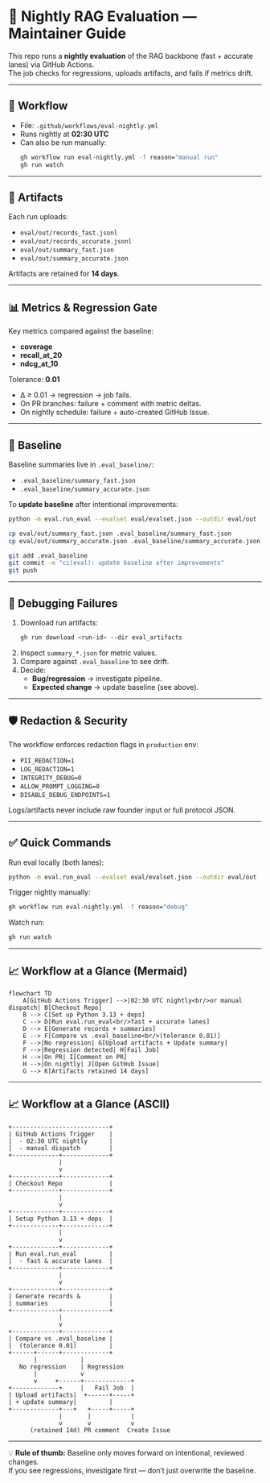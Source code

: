 # 🌙 Nightly RAG Evaluation — Maintainer Guide

This repo runs a **nightly evaluation** of the RAG backbone (fast + accurate lanes) via GitHub Actions.  
The job checks for regressions, uploads artifacts, and fails if metrics drift.

---

## 📅 Workflow
- File: `.github/workflows/eval-nightly.yml`
- Runs nightly at **02:30 UTC**
- Can also be run manually:
  ```bash
  gh workflow run eval-nightly.yml -f reason="manual run"
  gh run watch
  ```

---

## 📂 Artifacts
Each run uploads:
- `eval/out/records_fast.jsonl`
- `eval/out/records_accurate.jsonl`
- `eval/out/summary_fast.json`
- `eval/out/summary_accurate.json`

Artifacts are retained for **14 days**.

---

## 📊 Metrics & Regression Gate
Key metrics compared against the baseline:
- **coverage**
- **recall_at_20**
- **ndcg_at_10**

Tolerance: **0.01**
- Δ ≥ 0.01 → regression → job fails.
- On PR branches: failure + comment with metric deltas.
- On nightly schedule: failure + auto-created GitHub Issue.

---

## 📌 Baseline
Baseline summaries live in `.eval_baseline/`:
- `.eval_baseline/summary_fast.json`
- `.eval_baseline/summary_accurate.json`

To **update baseline** after intentional improvements:
```bash
python -m eval.run_eval --evalset eval/evalset.json --outdir eval/out

cp eval/out/summary_fast.json .eval_baseline/summary_fast.json
cp eval/out/summary_accurate.json .eval_baseline/summary_accurate.json

git add .eval_baseline
git commit -m "ci(eval): update baseline after improvements"
git push
```

---

## 🔧 Debugging Failures
1. Download run artifacts:
   ```bash
   gh run download <run-id> --dir eval_artifacts
   ```
2. Inspect `summary_*.json` for metric values.
3. Compare against `.eval_baseline` to see drift.
4. Decide:
   - **Bug/regression** → investigate pipeline.
   - **Expected change** → update baseline (see above).

---

## 🛡️ Redaction & Security
The workflow enforces redaction flags in `production` env:
- `PII_REDACTION=1`
- `LOG_REDACTION=1`
- `INTEGRITY_DEBUG=0`
- `ALLOW_PROMPT_LOGGING=0`
- `DISABLE_DEBUG_ENDPOINTS=1`

Logs/artifacts never include raw founder input or full protocol JSON.

---

## ✅ Quick Commands

Run eval locally (both lanes):
```bash
python -m eval.run_eval --evalset eval/evalset.json --outdir eval/out
```

Trigger nightly manually:
```bash
gh workflow run eval-nightly.yml -f reason="debug"
```

Watch run:
```bash
gh run watch
```

---

## 📈 Workflow at a Glance (Mermaid)

```mermaid
flowchart TD
    A[GitHub Actions Trigger] -->|02:30 UTC nightly<br/>or manual dispatch| B[Checkout Repo]
    B --> C[Set up Python 3.13 + deps]
    C --> D[Run eval.run_eval<br/>fast + accurate lanes]
    D --> E[Generate records + summaries]
    E --> F[Compare vs .eval_baseline<br/>(tolerance 0.01)]
    F -->|No regression| G[Upload artifacts + Update summary]
    F -->|Regression detected| H[Fail Job]
    H -->|On PR| I[Comment on PR]
    H -->|On nightly| J[Open GitHub Issue]
    G --> K[Artifacts retained 14 days]
```

---

## 📈 Workflow at a Glance (ASCII)

```
+---------------------------+
| GitHub Actions Trigger    |
|  - 02:30 UTC nightly      |
|  - manual dispatch        |
+-------------+-------------+
              |
              v
+-------------+-------------+
| Checkout Repo             |
+-------------+-------------+
              |
              v
+-------------+-------------+
| Setup Python 3.13 + deps  |
+-------------+-------------+
              |
              v
+-------------+-------------+
| Run eval.run_eval         |
|  - fast & accurate lanes  |
+-------------+-------------+
              |
              v
+-------------+-------------+
| Generate records &        |
| summaries                 |
+-------------+-------------+
              |
              v
+-------------+-------------+
| Compare vs .eval_baseline |
|  (tolerance 0.01)         |
+------+------+-------------+
       |            |
   No regression    | Regression
       |            v
       v     +------+-------------+
+-------------+     |   Fail Job  |
| Upload artifacts|  +------+-----+
| + update summary|         |
+-------------+---+   +-----+-----+
              |       |           |
              v       v           v
      (retained 14d) PR comment  Create Issue
```

---

💡 **Rule of thumb:** Baseline only moves forward on intentional, reviewed changes.  
If you see regressions, investigate first — don’t just overwrite the baseline.
